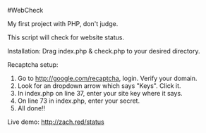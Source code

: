 #WebCheck

My first project with PHP, don't judge. 

This script will check for website status.

Installation:
Drag index.php & check.php to your desired directory.

Recaptcha setup:
1. Go to http://google.com/recaptcha, login. Verify your domain.
2. Look for an dropdown arrow which says "Keys". Click it.
3. In index.php on line 37, enter your site key where it says.
4. On line 73 in index.php, enter your secret.
5. All done!!

Live demo: http://zach.red/status
